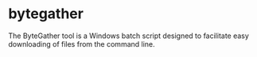 # bytegather
The ByteGather tool is a Windows batch script designed to facilitate easy downloading of files from the command line.
